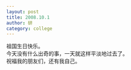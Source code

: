 ```yaml
---
layout: post
title: 2008.10.1
author: 研
category: college
---
```

祖国生日快乐。  
今天没有什么出奇的事，一天就这样平淡地过去了。  
祝福我的朋友们，还有我自己。